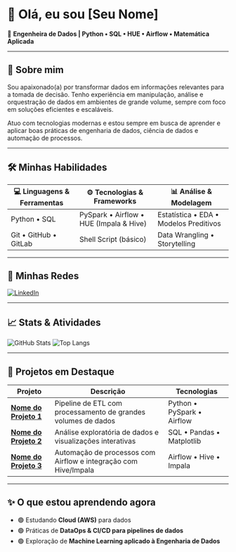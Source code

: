 # 👋 Olá, eu sou [Seu Nome]  

🎯 **Engenheira de Dados | Python • SQL • HUE • Airflow • Matemática Aplicada**

---

## 🚀 Sobre mim
Sou apaixonado(a) por transformar dados em informações relevantes para a tomada de decisão. Tenho experiência em manipulação, análise e orquestração de dados em ambientes de grande volume, sempre com foco em soluções eficientes e escaláveis.

Atuo com tecnologias modernas e estou sempre em busca de aprender e aplicar boas práticas de engenharia de dados, ciência de dados e automação de processos.

---

## 🛠️ Minhas Habilidades

| 💻 Linguagens & Ferramentas | ⚙️ Tecnologias & Frameworks | 📊 Análise & Modelagem |
|----------------------------|----------------------------|-----------------------|
| Python • SQL                | PySpark • Airflow • HUE (Impala & Hive) | Estatística • EDA • Modelos Preditivos |
| Git • GitHub • GitLab       | Shell Script (básico)      | Data Wrangling • Storytelling |

---

## 🔗 Minhas Redes
[![LinkedIn](https://img.shields.io/badge/-LinkedIn-blue?logo=linkedin&logoColor=white)](https://www.linkedin.com/in/laissabiia)  

---

## 📈 Stats & Atividades
![GitHub Stats](https://github-readme-stats.vercel.app/api?username=seu-usuario&show_icons=true&theme=default&hide_title=true&count_private=true)
![Top Langs](https://github-readme-stats.vercel.app/api/top-langs/?username=seu-usuario&layout=compact&hide_title=true)

---

## 📂 Projetos em Destaque

| Projeto | Descrição | Tecnologias |
|----------|-----------|-------------|
| **[Nome do Projeto 1](link-do-repo)** | Pipeline de ETL com processamento de grandes volumes de dados | Python • PySpark • Airflow |
| **[Nome do Projeto 2](link-do-repo)** | Análise exploratória de dados e visualizações interativas | SQL • Pandas • Matplotlib |
| **[Nome do Projeto 3](link-do-repo)** | Automação de processos com Airflow e integração com Hive/Impala | Airflow • Hive • Impala |

---

## ✨ O que estou aprendendo agora
- 🟢 Estudando **Cloud (AWS)** para dados
- 🟢 Práticas de **DataOps & CI/CD para pipelines de dados**
- 🟢 Exploração de **Machine Learning aplicado à Engenharia de Dados**
